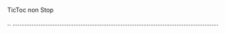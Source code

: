 TicToc non Stop

..
......................................................................................................................